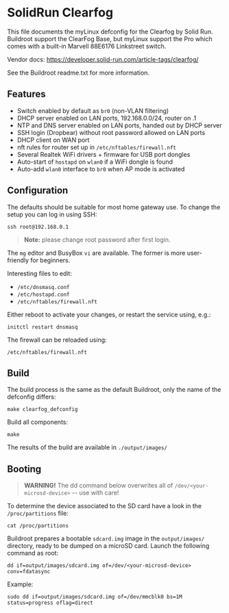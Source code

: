 SolidRun Clearfog
=================

This file documents the myLinux defconfig for the Clearfog by Solid Run.
Buildroot support the ClearFog Base, but myLinux support the Pro which
comes with a built-in Marvell 88E6176 Linkstreet switch.

Vendor docs: <https://developer.solid-run.com/article-tags/clearfog/>

See the Buildroot readme.txt for more information.


Features
--------

  - Switch enabled by default as `br0` (non-VLAN filtering)
  - DHCP server enabled on LAN ports, 192.168.0.0/24, router on .1
  - NTP and DNS server enabled on LAN ports, handed out by DHCP server
  - SSH login (Dropbear) without root password allowed on LAN ports
  - DHCP client on WAN port
  - nft rules for router set up in `/etc/nftables/firewall.nft`
  - Several Realtek WiFi drivers + firmware for USB port dongles
  - Auto-start of `hostapd` on `wlan0` if a WiFi dongle is found
  - Auto-add `wlan0` interface to `br0` when AP mode is activated


Configuration
-------------

The defaults should be suitable for most home gateway use.  To change
the setup you can log in using SSH:

    ssh root@192.168.0.1

> **Note:** please change root password after first login.

The `mg` editor and BusyBox `vi` are available.  The former is more
user-friendly for beginners.

Interesting files to edit:

  - `/etc/dnsmasq.conf`
  - `/etc/hostapd.conf`
  - `/etc/nftables/firewall.nft`

Either reboot to activate your changes, or restart the service using,
e.g.:

    initctl restart dnsmasq

The firewall can be reloaded using:

    /etc/nftables/firewall.nft


Build
-----

The build process is the same as the default Buildroot, only the name of
the defconfig differs:

    make clearfog_defconfig

Build all components:

    make

The results of the build are available in `./output/images/`


Booting
-------

> **WARNING!** The dd command below overwrites all of
> `/dev/<your-microsd-device>` -- use with care!

To determine the device associated to the SD card have a look in the
`/proc/partitions` file:

    cat /proc/partitions

Buildroot prepares a bootable `sdcard.img` image in the `output/images/`
directory, ready to be dumped on a microSD card.  Launch the following
command as root:

    dd if=output/images/sdcard.img of=/dev/<your-microsd-device> conv=fdatasync

Example:

    sudo dd if=output/images/sdcard.img of=/dev/mmcblk0 bs=1M status=progress oflag=direct


[readme.txt]: https://gitlab.com/buildroot.org/buildroot/-/blob/master/board/solidrun/clearfog/readme.txt?ref_type=heads
